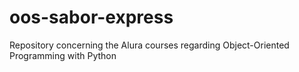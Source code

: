 # oos-sabor-express
Repository concerning the Alura courses regarding Object-Oriented Programming with Python
